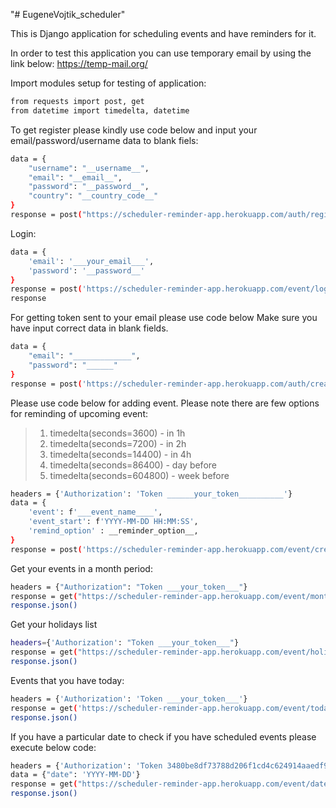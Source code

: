 "# EugeneVojtik_scheduler" 

This is Django application for scheduling events and have reminders for it.

In order to test this application you can use temporary email by using the link below:
https://temp-mail.org/

Import modules setup for testing of application:
```bash
from requests import post, get
from datetime import timedelta, datetime
```

To get register please kindly use code below and input your email/password/username data to blank fiels: 
```bash
data = {
    "username": "__username__",
    "email": "__email__",
    "password": "__password__",
    "country": "__country_code__"
}
response = post("https://scheduler-reminder-app.herokuapp.com/auth/register", data=data)

```
Login:
```bash
data = {
    'email': '___your_email___',
    'password': '__password__'
}
response = post('https://scheduler-reminder-app.herokuapp.com/event/login', data=data)
response
```

For getting token sent to your email please use code below
Make sure you have input correct data in blank fields.
```bash
data = {
    "email": "_____________",
    "password": "______"
}
response = post('https://scheduler-reminder-app.herokuapp.com/auth/create_token', data=data)

```
Please use code below for adding event.
Please note there are few options for reminding of upcoming event:

> 1. timedelta(seconds=3600) -  in 1h
> 2. timedelta(seconds=7200) - in 2h
> 3. timedelta(seconds=14400) - in 4h
> 4. timedelta(seconds=86400) - day before
> 5. timedelta(seconds=604800) - week before
> 
```bash
headers = {'Authorization': 'Token ______your_token__________'}
data = {
    'event': f'___event_name____',
    'event_start': f'YYYY-MM-DD HH:MM:SS',
    'remind_option' : __reminder_option__,
}
response = post('https://scheduler-reminder-app.herokuapp.com/event/create_event', headers=headers, data=data)
 ```
Get your events in a month period:
```BASH
headers = {"Authorization": "Token ___your_token___"}
response = get("https://scheduler-reminder-app.herokuapp.com/event/month_events", headers=headers)
response.json()
```

Get your holidays list
```BASH
headers={'Authorization': "Token ___your_token___"}
response = get("https://scheduler-reminder-app.herokuapp.com/event/holidays", headers=headers)
response.json()
```
Events that you have today:
```bash
headers = {'Authorization': 'Token ___your_token___'}
response = get('https://scheduler-reminder-app.herokuapp.com/event/todays_events', headers=headers)
response.json()
```
If you have a particular date to check if you have scheduled events please execute below code: 
```bash
headers = {'Authorization': 'Token 3480be8df73788d206f1cd4c624914aaedf9450d'}
data = {"date": 'YYYY-MM-DD'}
response = get("https://scheduler-reminder-app.herokuapp.com/event/date_events", headers=headers, data=data)
response.json()
```

